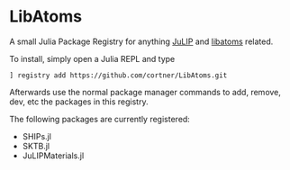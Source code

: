 # LibAtoms

A small Julia Package Registry for anything [JuLIP](https://github.com/libAtoms/JuLIP.jl) and [libatoms](https://libatoms.github.io) related.

To install, simply open a Julia REPL and type
```
] registry add https://github.com/cortner/LibAtoms.git
```
Afterwards use the normal package manager commands to add, remove, dev, etc the packages in this registry.

The following packages are currently registered:
* SHIPs.jl
* SKTB.jl
* JuLIPMaterials.jl
